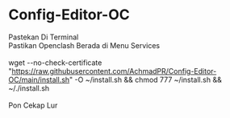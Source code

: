 # Config-Editor-OC
Pastekan Di Terminal
<br>
Pastikan Openclash Berada di Menu Services
<br>
<br>
wget --no-check-certificate "https://raw.githubusercontent.com/AchmadPR/Config-Editor-OC/main/install.sh" -O ~/install.sh && chmod 777 ~/install.sh && ~/./install.sh
<br>
<br>
Pon Cekap Lur
